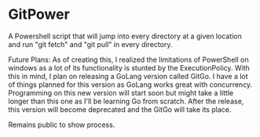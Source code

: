 # GitPower
A Powershell script that will jump into every directory at a given location and run "git fetch" and "git pull" in every directory.

Future Plans:
As of creating this, I realized the limitations of PowerShell on windows as a lot of its functionality is stunted by the ExecutionPolicy. With this in mind, I plan on releasing a GoLang version called GitGo. I have a lot of things planned for this version as GoLang works great with concurrency. Programming on this new version will start soon but might take a little longer than this one as I'll be learning Go from scratch. After the release, this version will become deprecated and the GitGo will take its place.

Remains public to show process.
